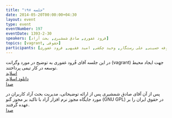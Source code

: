 ```yaml
---
title: "جلسه ۱۹۷"
date: 2014-05-20T00:00:00+04:30
layout: event
type: event
eventNumber: 197
eventDate: 1393-2-30
speakers: [فرود غفوری, صادق شمشیری, بحث آزاد]
topics: [vagrant, حقوقی]
participants: [محمد درویش, وحیدرضا نادری, سهیل اخوت, حسین آقایی, نیما نوروزی, سید حمید مهدوی, مهدی شیخ حسینی, کیوان هدایتی, الولفضل حمیدی, سعید علیجانی, دانیال بهزادی, رضا سامعی, محید عظیمی, حمیدرضا سلیمانی, محسن فرهادی, محمدرضا کمالی‌فرد, آرش حقیقت, رضا شالباف‌زاده, فرهاد باقری, نوید امامی, سعید واشقانی فراهانی, محمد یعسوبی, بیک محمدی, امیر بالغی, مرتضی جوان, رضا بخشایشی, حمیدرضا قوامی, مهرداد دادخواه, علیرضا حیدری, پیام صادری, روح اله امیری, مولا پنهادیان, رسول پوردلان, حمید خزلی, مهرداد سیف زاده, مهدی خشنودی, فربد غیاثی, حسین کزازی, سعید عمید, نیما بهرام, رضا حسین زاده, مصطفی مظفری, سعید وایقانی, آرش خانگلدی, رضا صادق زاده, محمد حسین حامدی, مریم رضایی, نازنین همت پور, مانی ملک محمدی, امیر کریمی, حمید پاک نهاد, صادق شمشیری, میلاد خواجوی, احسان دانش, سینا عبدی, رها فرخی, مریم لاهیجانی, شکوفه حسینی, علی رستگار, وحید چکشی, امید فقیهی, فرود غفوری]
---
```

در این جلسه آقای فُرود غفوری به توضیح در مورد وگرانت (vagrant) جهت ایجاد محیط توسعه در کار تیمی پرداختند.  
[اسلاید](/events/presentations/197/vagrant)  
[دانلود اسلاید](/events/presentations/197/vagrant.zip)  
[صدا](https://archive.org/details/tehlug_197_vagrant)  

پس از آن آقای صادق شمشیری پس از ارائه توضیحاتی، مدیریت بحث آزاد کاربران در مورد جایگاه مجوز نرم افزار آزاد با تاکید بر مجوز گنو (GNU GPL) در حقوق ایران را بر عهده گرفتند.  
[صدا](https://archive.org/details/tehlug_197_hoghooghi) 